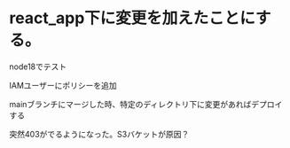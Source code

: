 # react_app下に変更を加えたことにする。

node18でテスト

IAMユーザーにポリシーを追加

mainブランチにマージした時、特定のディレクトリ下に変更があればデプロイする

突然403がでるようになった。S3バケットが原因？
